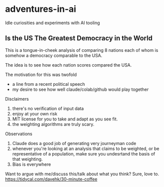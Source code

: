 # adventures-in-ai
Idle curiosities and experiments with AI tooling

## Is the US The Greatest Democracy in the World
This is a tongue-in-cheek analysis of comparing 8 nations each of whom is somehow a democracy comparable to the USA.

The idea is to see how each nation scores compared the USA. 

The motivation for this was twofold
* a line from a recent political speech
* my desire to see how well claude/colab/github would play together 

Disclaimers
1. there's no verification of input data
2. enjoy at your own risk
3. MIT license for you to take and adapt as you see fit. 
4. the weighting algorithms are truly scary. 

Observations
1. Claude does a good job of generating very journeyman code
2. whenever you're looking at an analysis that claims to be weighted, or be representative of a population, make sure you undesrtand the basis of that weighting.
3. Bias is everywhere

Want to argue with me/discuss this/talk about what you think? Sure, love to. https://tidycal.com/davehk/30-minute-coffee	
